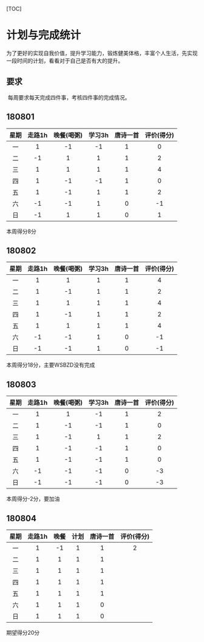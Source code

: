 [TOC]



# 计划与完成统计

​	为了更好的实现自我价值，提升学习能力，锻炼健美体格，丰富个人生活，先实现一段时间的计划，看看对于自己是否有大的提升。





## 要求

​	每周要求每天完成四件事，考核四件事的完成情况。

## 180801

| 星期 | 走路1h | 晚餐(喝粥) | 学习3h | 唐诗一首 | 评价(得分) |
| :--: | :----: | :--------: | :----: | :------: | :--------: |
|  一  |   1    |     -1     |   -1   |    1     |     0      |
|  二  |   -1   |     1      |   1    |    1     |     2      |
|  三  |   1    |     1      |   1    |    1     |     4      |
|  四  |   1    |     -1     |   -1   |    1     |     0      |
|  五  |   1    |     -1     |   1    |    1     |     2      |
|  六  |   -1   |     -1     |   1    |    0     |     -1     |
|  日  |   -1   |     1      |   1    |    0     |     1      |

本周得分8分

## 180802

| 星期 | 走路1h | 晚餐(喝粥) | 学习3h | 唐诗一首 | 评价(得分) |
| :--: | :----: | :--------: | :----: | :------: | :--------: |
|  一  |   1    |  1   |  1   |    1     |     4      |
|  二  | 1 | -1 | 1 | 1 | 2 |
|  三  | 1 | 1 | 1 | 1 | 4 |
|  四  | 1 | -1 | 1 | 1 | 2 |
|  五  | 1 | 1 | 1 | 1 | 4 |
|  六  | -1 | -1 | 1 | 0 | -1 |
| 日 | -1 | -1 | 1 | 0 | -1 |

本周得分18分，主要WSBZD没有完成



## 180803

| 星期 | 走路1h | 晚餐(喝粥) | 学习3h | 唐诗一首 | 评价(得分) |
| :--: | :----: | :--------: | :----: | :------: | :--------: |
|  一  |   1    |     1      |   -1   |    1     |     2      |
|  二  |   1    |     -1     |   -1   |    1     |     0      |
|  三  |   1    |     -1     |   1    |    1     |     2      |
|  四  |   1    |     -1     |   -1   |    1     |     0      |
|  五  |   1    |     -1     |   -1   |    1     |     0      |
|  六  |   -1   |     -1     |   -1   |    0     |     -3     |
|  日  |   -1   |     -1     |   -1   |    0     |     -3     |

本周得分-2分，要加油



## 180804

| 星期 | 走路1h | 晚餐 | 计划 | 唐诗一首 | 评价(得分) |
| :--: | :----: | :--: | :--: | :------: | :--------: |
|  一  |   1    |  -1  |  1   |    1     |     2      |
|  二  |   1    |  1   |  1   |    1     |            |
|  三  |   1    |  1   |  1   |    1     |            |
|  四  |   1    |  1   |  1   |    1     |            |
|  五  |   1    |  1   |  1   |    1     |            |
|  六  |   1    |  1   |  1   |    0     |            |
|  日  |   1    |  1   |  1   |    0     |            |

期望得分20分



